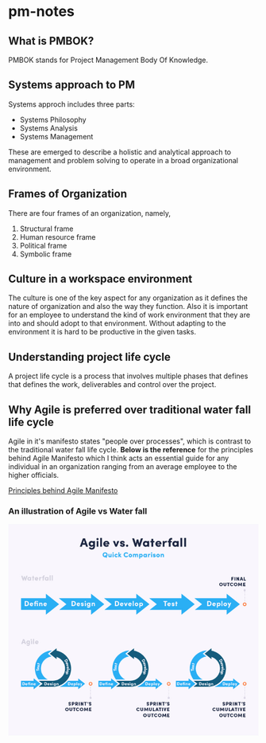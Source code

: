 # pm-notes

## What is PMBOK?

PMBOK stands for Project Management Body Of Knowledge.

## Systems approach to PM

Systems approch includes three parts:
* Systems Philosophy
* Systems Analysis
* Systems Management

These are emerged to describe a holistic and analytical approach to management and problem solving to operate in a broad organizational environment.

## Frames of Organization

There are four frames of an organization, namely,

1. Structural frame
2. Human resource frame
3. Political frame
4. Symbolic frame

## Culture in a workspace environment

The culture is one of the key aspect for any organization as it defines the nature of organization and also the way they function. Also it is important for an employee to understand the kind of work environment that they are into and should adopt to that environment. Without adapting to the environment it is hard to be productive in the given tasks.

## Understanding project life cycle

A project life cycle is a process that involves multiple phases that defines that defines the work, deliverables and control over the project.

## Why Agile is preferred over traditional water fall life cycle

Agile in it's manifesto states "people over processes", which is contrast to the traditional water fall life cycle. **Below is the reference** for the principles behind Agile Manifesto which I think acts an essential guide for any individual in an organization ranging from an average employee to the higher officials.

[Principles behind Agile Manifesto](https://agilemanifesto.org/principles.html)

### An illustration of Agile vs Water fall

![](agile-vs-waterfall.jpg)
